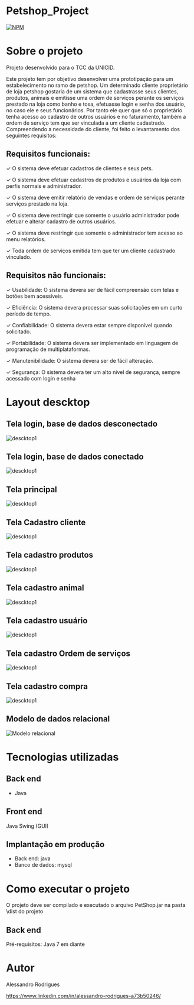 # Petshop_Project
[![NPM](https://img.shields.io/npm/l/react)](https://github.com/Alessandro-Rodrigues01/Petshop_Project/blob/main/LICENSE) 

# Sobre o projeto
Projeto desenvolvido para o TCC da UNICID.

Este projeto tem por objetivo desenvolver uma prototipação para um estabelecimento no ramo de petshop. 
Um determinado cliente proprietário de loja petshop gostaria de um sistema que cadastrasse seus clientes, produtos, animais e emitisse uma ordem de serviços perante os serviços prestado na loja como banho e tosa, efetuasse login e senha  dos usuário, no caso ele e seus funcionários. Por tanto ele quer que só o proprietário tenha acesso ao cadastro de outros usuários e no faturamento, também a ordem de serviço tem que ser vinculada a um cliente cadastrado. Compreendendo a necessidade do cliente, foi feito o levantamento dos seguintes requisitos:
## Requisitos funcionais:
✓ O sistema deve efetuar cadastros de clientes e seus pets.

✓ O sistema deve efetuar cadastros de produtos e usuários da loja com perfis normais e administrador.

✓ O sistema deve emitir  relatório de vendas e ordem de serviços perante serviços prestado na loja.

✓ O sistema deve restringir que somente o usuário administrador pode efetuar e alterar cadastro de outros usuários.

✓ O sistema deve restringir que somente o administrador tem acesso  ao menu relatórios.

✓ Toda ordem de serviços emitida tem que ter um cliente cadastrado vinculado.
 
 ## Requisitos não funcionais:
 ✓ Usabilidade: O sistema devera ser de fácil compreensão com telas  e botões bem acessíveis.
 
 ✓ Eficiência: O sistema devera processar suas solicitações em um curto período de tempo.
 
 ✓ Confiabilidade: O sistema devera estar sempre disponível quando solicitado.
 
 ✓ Portabilidade: O sistema devera ser implementado em linguagem de programação de multiplataformas.
 
 ✓ Manutenibilidade:  O sistema devera ser de  fácil alteração.
 
 ✓ Segurança: O sistema devera ter um alto nível de segurança, sempre acessado com login e senha
 
 
# Layout descktop
## Tela login, base de dados desconectado
![descktop1](https://github.com/Alessandro-Rodrigues01/Petshop_Project/blob/main/assets/telas/Tela-login-Bd-desconectado.png)

## Tela login, base de dados conectado
![descktop1](https://github.com/Alessandro-Rodrigues01/Petshop_Project/blob/main/assets/telas/Tela-login-Bd-conectado.png)

## Tela principal
![descktop1](https://github.com/Alessandro-Rodrigues01/Petshop_Project/blob/main/assets/telas/Tela-principal.png)

## Tela Cadastro cliente
![descktop1](https://github.com/Alessandro-Rodrigues01/Petshop_Project/blob/main/assets/telas/Tela-cadastro-cliente.png)

## Tela cadastro produtos
![descktop1](https://github.com/Alessandro-Rodrigues01/Petshop_Project/blob/main/assets/telas/Tela-cadastro-produtos.png)

## Tela cadastro animal
![descktop1](https://github.com/Alessandro-Rodrigues01/Petshop_Project/blob/main/assets/telas/Tela-cadastro-animal.png)

## Tela cadastro usuário
![descktop1](https://github.com/Alessandro-Rodrigues01/Petshop_Project/blob/main/assets/telas/Tela-cadastro-usuario.png)

## Tela cadastro Ordem de serviços
![descktop1](https://github.com/Alessandro-Rodrigues01/Petshop_Project/blob/main/assets/telas/Tela-cadastro-OS.png)

## Tela cadastro compra
![descktop1](https://github.com/Alessandro-Rodrigues01/Petshop_Project/blob/main/assets/telas/Tela-cadastro-compra.png)



## Modelo de dados relacional
![Modelo relacional](https://github.com/Alessandro-Rodrigues01/Petshop_Project/blob/main/assets/telas/Modelo-de-dados.png)

# Tecnologias utilizadas
## Back end
- Java

## Front end
Java Swing (GUI)

## Implantação em produção
- Back end: java
- Banco de dados: mysql

# Como executar o projeto
O projeto deve ser compilado e executado o arquivo PetShop.jar na pasta \dist do projeto

## Back end
Pré-requisitos: Java 7 em diante


# Autor

Alessandro Rodrigues

https://www.linkedin.com/in/alessandro-rodrigues-a73b50246/


